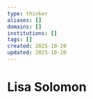 ```yaml
---
type: thinker
aliases: []
domains: []
institutions: []
tags: []
created: 2025-10-20
updated: 2025-10-20
---
```


# Lisa Solomon



